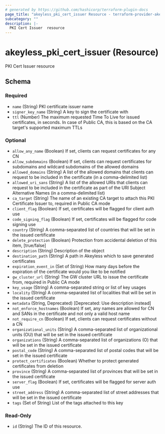 ```yaml
---
# generated by https://github.com/hashicorp/terraform-plugin-docs
page_title: "akeyless_pki_cert_issuer Resource - terraform-provider-akeyless"
subcategory: ""
description: |-
  PKI Cert Issuer  resource
---
```


# akeyless_pki_cert_issuer (Resource)

PKI Cert Issuer  resource



<!-- schema generated by tfplugindocs -->
## Schema

### Required

- `name` (String) PKI certificate issuer name
- `signer_key_name` (String) A key to sign the certificate with
- `ttl` (Number) The maximum requested Time To Live for issued certificates, in seconds. In case of Public CA, this is based on the CA target's supported maximum TTLs

### Optional

- `allow_any_name` (Boolean) If set, clients can request certificates for any CN
- `allow_subdomains` (Boolean) If set, clients can request certificates for subdomains and wildcard subdomains of the allowed domains
- `allowed_domains` (String) A list of the allowed domains that clients can request to be included in the certificate (in a comma-delimited list)
- `allowed_uri_sans` (String) A list of the allowed URIs that clients can request to be included in the certificate as part of the URI Subject Alternative Names (in a comma-delimited list)
- `ca_target` (String) The name of an existing CA target to attach this PKI Certificate Issuer to, required in Public CA mode
- `client_flag` (Boolean) If set, certificates will be flagged for client auth use
- `code_signing_flag` (Boolean) If set, certificates will be flagged for code signing use
- `country` (String) A comma-separated list of countries that will be set in the issued certificate
- `delete_protection` (Boolean) Protection from accidental deletion of this item, [true/false]
- `description` (String) Description of the object
- `destination_path` (String) A path in Akeyless which to save generated certificates
- `expiration_event_in` (Set of String) How many days before the expiration of the certificate would you like to be notified
- `gw_cluster_url` (String) The GW cluster URL to issue the certificate from, required in Public CA mode
- `key_usage` (String) A comma-separated string or list of key usages
- `locality` (String) A comma-separated list of localities that will be set in the issued certificate
- `metadata` (String, Deprecated) [Deprecated: Use description instead]
- `not_enforce_hostnames` (Boolean) If set, any names are allowed for CN and SANs in the certificate and not only a valid host name
- `not_require_cn` (Boolean) If set, clients can request certificates without a CN
- `organizational_units` (String) A comma-separated list of organizational units (OU) that will be set in the issued certificate
- `organizations` (String) A comma-separated list of organizations (O) that will be set in the issued certificate
- `postal_code` (String) A comma-separated list of postal codes that will be set in the issued certificate
- `protect_certificates` (Boolean) Whether to protect generated certificates from deletion
- `province` (String) A comma-separated list of provinces that will be set in the issued certificate
- `server_flag` (Boolean) If set, certificates will be flagged for server auth use
- `street_address` (String) A comma-separated list of street addresses that will be set in the issued certificate
- `tags` (Set of String) List of the tags attached to this key

### Read-Only

- `id` (String) The ID of this resource.


